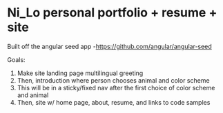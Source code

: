 # Ni_Lo personal portfolio + resume + site

Built off the angular seed app -https://github.com/angular/angular-seed

Goals:
1. Make site landing page multilingual greeting  
2. Then, introduction where person chooses animal and color scheme  
3. This will be in a sticky/fixed nav after the first choice of color scheme and animal  
4. Then, site w/ home page, about, resume, and links to code samples

